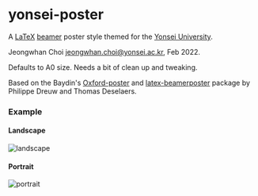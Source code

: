 # yonsei-poster
A [LaTeX](https://en.wikipedia.org/wiki/LaTeX) [beamer](https://en.wikipedia.org/wiki/Beamer_(LaTeX)) poster style themed for the [Yonsei University](http://www.yonsei.ac.kr/). 

Jeongwhan Choi <jeongwhan.choi@yonsei.ac.kr>, Feb 2022.

Defaults to A0 size. Needs a bit of clean up and tweaking.

Based on the Baydin's [Oxford-poster](https://github.com/gbaydin/oxford-poster) and [latex-beamerposter](https://github.com/deselaers/latex-beamerposter) package by Philippe Dreuw and Thomas Deselaers.

### Example

#### Landscape

![landscape](https://github.com/jeongwhanchoi/yonsei-poster/raw/main/img/yonsei_poster-landscape.png)

#### Portrait
![portrait](https://github.com/jeongwhanchoi/yonsei-poster/raw/main/img/yonsei_poster-portrait.png)

